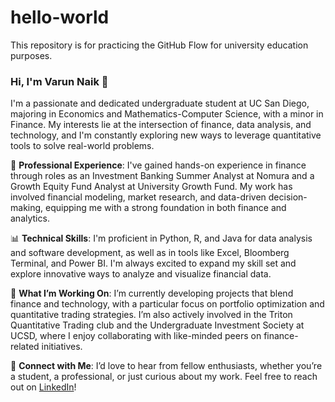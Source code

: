 # hello-world
This repository is for practicing the GitHub Flow for university education purposes.

### Hi, I'm Varun Naik 👋

I'm a passionate and dedicated undergraduate student at UC San Diego, majoring in Economics and Mathematics-Computer Science, with a minor in Finance. My interests lie at the intersection of finance, data analysis, and technology, and I'm constantly exploring new ways to leverage quantitative tools to solve real-world problems.

💼 **Professional Experience**: I've gained hands-on experience in finance through roles as an Investment Banking Summer Analyst at Nomura and a Growth Equity Fund Analyst at University Growth Fund. My work has involved financial modeling, market research, and data-driven decision-making, equipping me with a strong foundation in both finance and analytics.

📊 **Technical Skills**: I'm proficient in Python, R, and Java for data analysis and software development, as well as in tools like Excel, Bloomberg Terminal, and Power BI. I'm always excited to expand my skill set and explore innovative ways to analyze and visualize financial data.

🚀 **What I’m Working On**: I’m currently developing projects that blend finance and technology, with a particular focus on portfolio optimization and quantitative trading strategies. I’m also actively involved in the Triton Quantitative Trading club and the Undergraduate Investment Society at UCSD, where I enjoy collaborating with like-minded peers on finance-related initiatives.

🔗 **Connect with Me**: I’d love to hear from fellow enthusiasts, whether you’re a student, a professional, or just curious about my work. Feel free to reach out on [LinkedIn](https://www.linkedin.com/in/varunnaikvn/)!
